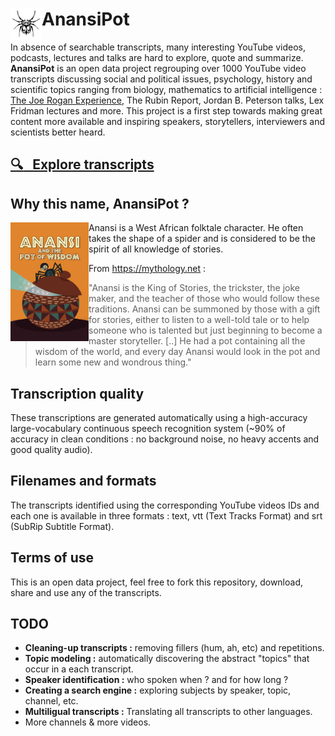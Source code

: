 # AnansiPot <img align="left" width="50" height="50" src="img/KcnegBEni.jpeg"> 

In absence of searchable transcripts, many interesting YouTube videos, podcasts, lectures and talks are hard to explore, quote and summarize. **AnansiPot** is an open data project regrouping over 1000 YouTube video transcripts discussing social and political issues, psychology, history and scientific topics ranging from biology, mathematics to artificial intelligence : [The Joe Rogan Experience](transcripts/en/Joe_Rogan_Experience/README.md#joe-rogan-experience), The Rubin Report, Jordan B. Peterson talks, Lex Fridman lectures and more. This project is a first step towards making great content more available and inspiring speakers, storytellers, interviewers and scientists better heard. 


## [ :mag: &nbsp; Explore transcripts ](transcripts/en/#original-transcripts)

## Why this name, AnansiPot ? 
<img align="left" width="125,36px" height="190px"  src="img/potOfWisdom.jpg">  Anansi is a West African folktale character. He often takes the shape of a spider and is considered to be the spirit of all knowledge of stories.

From https://mythology.net : 
> "Anansi is the King of Stories, the trickster, the joke maker, and the teacher of those who would follow these traditions. Anansi can be summoned by those with a gift for stories, either to listen to a well-told tale or to help someone who is talented but just beginning to become a master storyteller. [..] He had a pot containing all the wisdom of the world, and every day Anansi would look in the pot and learn some new and wondrous thing."



## Transcription quality 
These transcriptions are generated automatically using a high-accuracy large-vocabulary continuous speech recognition system (~90% of accuracy in clean conditions : no background noise, no heavy accents and good quality audio). 

## Filenames and formats 
The transcripts identified using the corresponding YouTube videos IDs and each one is available in three formats : text, vtt (Text Tracks Format) and srt (SubRip Subtitle Format).

## Terms of use 
This is an open data project, feel free to fork this repository, download, share and use any of the transcripts. 


## TODO 
- **Cleaning-up transcripts :** removing fillers (hum, ah, etc) and repetitions.
- **Topic modeling :** automatically discovering the abstract "topics" that occur in a each transcript.
- **Speaker identification :** who spoken when ? and for how long ?
- **Creating a search engine :** exploring subjects by speaker, topic, channel, etc.
- **Multiligual transcripts :** Translating all transcripts to other languages.
- More channels & more videos.
